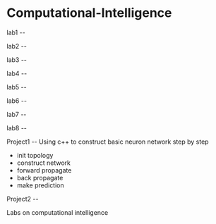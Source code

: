 # Computational-Intelligence

lab1 --

lab2 --

lab3 --

lab4 --

lab5 --

lab6 --

lab7 -- 

lab8 --

Project1 -- Using c++ to construct basic neuron network step by step
 - init topology
 - construct network
 - forward propagate 
 - back propagate 
 - make prediction

Project2 --



Labs on computational intelligence
